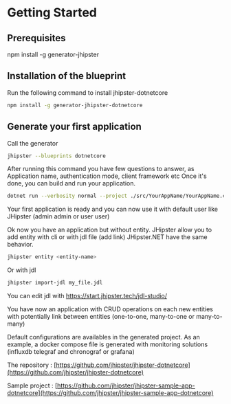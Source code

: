 # Getting Started

## Prerequisites

npm install -g generator-jhipster

## Installation of the blueprint

Run the following command to install jhipster-dotnetcore

```bash
npm install -g generator-jhipster-dotnetcore
```

## Generate your first application

Call the generator

```bash
jhipster --blueprints dotnetcore
```

After running this command you have few questions to answer, as Application name, authentication mode, client framework etc 
Once it's done, you can build and run your application.

```bash
dotnet run --verbosity normal --project ./src/YourAppName/YourAppName.csproj
```

Your first application is ready and you can now use it with default user like JHipster (admin admin or user user)

Ok now you have an application but without entity. 
JHipster allow you to add entity with cli or with jdl file (add link)
JHipster.NET have the same behavior.

```bash
jhipster entity <entity-name>
```

Or with jdl 

```bash
jhipster import-jdl my_file.jdl
```
You can edit jdl with https://start.jhipster.tech/jdl-studio/

You have now an application with CRUD operations on each new entities with potentially link between entities (one-to-one, many-to-one or many-to-many)

Default configurations are availables in the generated project. As an example, a docker compose file is generated with monitoring solutions (influxdb telegraf and chronograf or grafana)

The repository : [https://github.com/jhipster/jhipster-dotnetcore](https://github.com/jhipster/jhipster-dotnetcore)

Sample project : [https://github.com/jhipster/jhipster-sample-app-dotnetcore](https://github.com/jhipster/jhipster-sample-app-dotnetcore)
